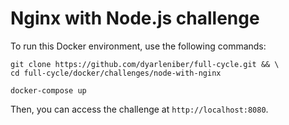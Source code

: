 # Nginx with Node.js challenge

To run this Docker environment, use the following commands:

```shell
git clone https://github.com/dyarleniber/full-cycle.git && \
cd full-cycle/docker/challenges/node-with-nginx
```

```shell
docker-compose up
```

Then, you can access the challenge at `http://localhost:8080`.
